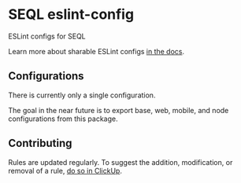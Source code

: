 # SEQL eslint-config

ESLint configs for SEQL

Learn more about sharable ESLint configs [in the docs](https://eslint.org/docs/developer-guide/shareable-configs).

## Configurations

There is currently only a single configuration.

The goal in the near future is to export base, web, mobile, and node configurations from this package.

## Contributing

Rules are updated regularly. To suggest the addition, modification, or removal of a rule, [do so in ClickUp](https://seql.clickup.com/10512200/v/dc/a0tu8-2401/a0tu8-707).
